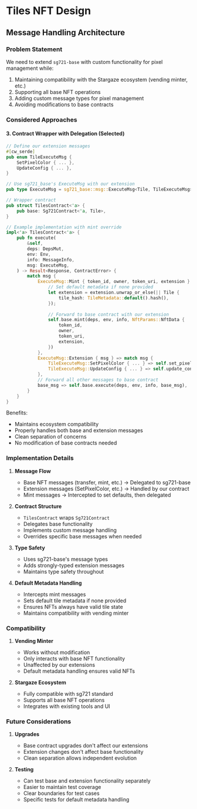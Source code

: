 # Tiles NFT Design

## Message Handling Architecture

### Problem Statement
We need to extend `sg721-base` with custom functionality for pixel management while:
1. Maintaining compatibility with the Stargaze ecosystem (vending minter, etc.)
2. Supporting all base NFT operations
3. Adding custom message types for pixel management
4. Avoiding modifications to base contracts

### Considered Approaches

#### 3. Contract Wrapper with Delegation (Selected)
```rust
// Define our extension messages
#[cw_serde]
pub enum TileExecuteMsg {
    SetPixelColor { ... },
    UpdateConfig { ... },
}

// Use sg721_base's ExecuteMsg with our extension
pub type ExecuteMsg = sg721_base::msg::ExecuteMsg<Tile, TileExecuteMsg>;

// Wrapper contract
pub struct TilesContract<'a> {
    pub base: Sg721Contract<'a, Tile>,
}

// Example implementation with mint override
impl<'a> TilesContract<'a> {
    pub fn execute(
        &self,
        deps: DepsMut,
        env: Env,
        info: MessageInfo,
        msg: ExecuteMsg,
    ) -> Result<Response, ContractError> {
        match msg {
            ExecuteMsg::Mint { token_id, owner, token_uri, extension } => {
                // Set default metadata if none provided
                let extension = extension.unwrap_or_else(|| Tile {
                    tile_hash: TileMetadata::default().hash(),
                });
                
                // Forward to base contract with our extension
                self.base.mint(deps, env, info, NftParams::NftData {
                    token_id,
                    owner,
                    token_uri,
                    extension,
                })
            },
            ExecuteMsg::Extension { msg } => match msg {
                TileExecuteMsg::SetPixelColor { ... } => self.set_pixel_color(...),
                TileExecuteMsg::UpdateConfig { ... } => self.update_config(...),
            },
            // Forward all other messages to base contract
            base_msg => self.base.execute(deps, env, info, base_msg),
        }
    }
}
```

Benefits:
- Maintains ecosystem compatibility
- Properly handles both base and extension messages
- Clean separation of concerns
- No modification of base contracts needed

### Implementation Details

1. **Message Flow**
   - Base NFT messages (transfer, mint, etc.) -> Delegated to sg721-base
   - Extension messages (SetPixelColor, etc.) -> Handled by our contract
   - Mint messages -> Intercepted to set defaults, then delegated

2. **Contract Structure**
   - `TilesContract` wraps `Sg721Contract`
   - Delegates base functionality
   - Implements custom message handling
   - Overrides specific base messages when needed

3. **Type Safety**
   - Uses sg721-base's message types
   - Adds strongly-typed extension messages
   - Maintains type safety throughout

4. **Default Metadata Handling**
   - Intercepts mint messages
   - Sets default tile metadata if none provided
   - Ensures NFTs always have valid tile state
   - Maintains compatibility with vending minter

### Compatibility

1. **Vending Minter**
   - Works without modification
   - Only interacts with base NFT functionality
   - Unaffected by our extensions
   - Default metadata handling ensures valid NFTs

2. **Stargaze Ecosystem**
   - Fully compatible with sg721 standard
   - Supports all base NFT operations
   - Integrates with existing tools and UI

### Future Considerations

1. **Upgrades**
   - Base contract upgrades don't affect our extensions
   - Extension changes don't affect base functionality
   - Clean separation allows independent evolution

2. **Testing**
   - Can test base and extension functionality separately
   - Easier to maintain test coverage
   - Clear boundaries for test cases
   - Specific tests for default metadata handling 